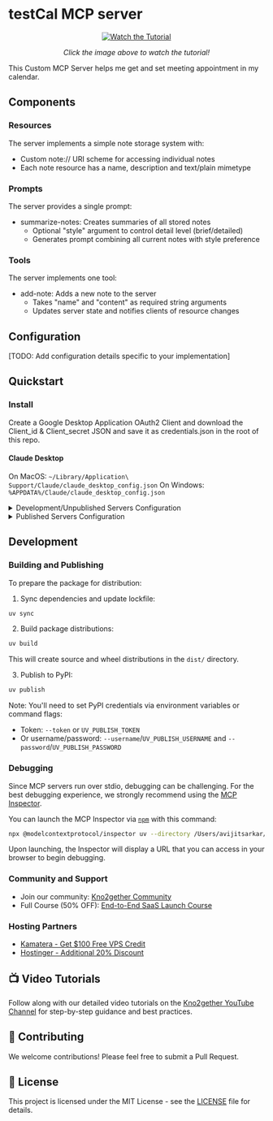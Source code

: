 # testCal MCP server

<div align="center">
  <a href="https://youtu.be/EJ8z1nQ8HcY">
    <img src="https://img.youtube.com/vi/EJ8z1nQ8HcY/maxresdefault.jpg" alt="Watch the Tutorial" style="max-width:100%;">
  </a>
  <p><em>Click the image above to watch the tutorial!</em></p>
</div>

This Custom MCP Server helps me get and set meeting appointment in my calendar.

## Components

### Resources

The server implements a simple note storage system with:
- Custom note:// URI scheme for accessing individual notes
- Each note resource has a name, description and text/plain mimetype

### Prompts

The server provides a single prompt:
- summarize-notes: Creates summaries of all stored notes
  - Optional "style" argument to control detail level (brief/detailed)
  - Generates prompt combining all current notes with style preference

### Tools

The server implements one tool:
- add-note: Adds a new note to the server
  - Takes "name" and "content" as required string arguments
  - Updates server state and notifies clients of resource changes

## Configuration

[TODO: Add configuration details specific to your implementation]

## Quickstart

### Install

Create a Google Desktop Application OAuth2 Client and download the Client_id & Client_secret JSON and save it as credentials.json in the root of this repo.

#### Claude Desktop

On MacOS: `~/Library/Application\ Support/Claude/claude_desktop_config.json`
On Windows: `%APPDATA%/Claude/claude_desktop_config.json`

<details>
  <summary>Development/Unpublished Servers Configuration</summary>
  ```
  "mcpServers": {
    "testCal": {
      "command": "uv",
      "args": [
        "--directory",
        "/Users/avijitsarkar/Library/Application Support/Claude/testCal",
        "run",
        "testCal"
      ]
    }
  }
  ```
</details>

<details>
  <summary>Published Servers Configuration</summary>
  ```
  "mcpServers": {
    "testCal": {
      "command": "uvx",
      "args": [
        "testCal"
      ]
    }
  }
  ```
</details>

## Development

### Building and Publishing

To prepare the package for distribution:

1. Sync dependencies and update lockfile:
```bash
uv sync
```

2. Build package distributions:
```bash
uv build
```

This will create source and wheel distributions in the `dist/` directory.

3. Publish to PyPI:
```bash
uv publish
```

Note: You'll need to set PyPI credentials via environment variables or command flags:
- Token: `--token` or `UV_PUBLISH_TOKEN`
- Or username/password: `--username`/`UV_PUBLISH_USERNAME` and `--password`/`UV_PUBLISH_PASSWORD`

### Debugging

Since MCP servers run over stdio, debugging can be challenging. For the best debugging
experience, we strongly recommend using the [MCP Inspector](https://github.com/modelcontextprotocol/inspector).


You can launch the MCP Inspector via [`npm`](https://docs.npmjs.com/downloading-and-installing-node-js-and-npm) with this command:

```bash
npx @modelcontextprotocol/inspector uv --directory /Users/avijitsarkar/Library/Application Support/Claude/testCal run testcal
```


Upon launching, the Inspector will display a URL that you can access in your browser to begin debugging.

### Community and Support
- Join our community: [Kno2gether Community](https://community.kno2gether.com)
- Full Course (50% OFF): [End-to-End SaaS Launch Course](https://knolabs.biz/course-at-discount)

### Hosting Partners
- [Kamatera - Get $100 Free VPS Credit](https://knolabs.biz/100-dollar-free-credit)
- [Hostinger - Additional 20% Discount](https://knolabs.biz/20-Percent-Off-VPS)

## 📺 Video Tutorials

Follow along with our detailed video tutorials on the [Kno2gether YouTube Channel](https://youtube.com/@kno2gether) for step-by-step guidance and best practices.

## 🤝 Contributing

We welcome contributions! Please feel free to submit a Pull Request.

## 📝 License

This project is licensed under the MIT License - see the [LICENSE](LICENSE) file for details.